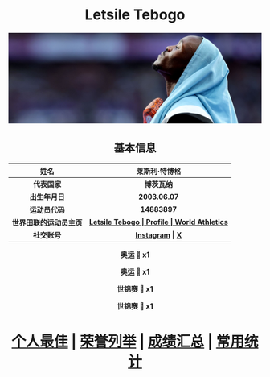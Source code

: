 <div align = 'center'>

# Letsile Tebogo

![Letsile-Tebogo](Picture.jpg)

## 基本信息

|           姓名           |                        莱斯利·特博格                         |
| :----------------------: | :----------------------------------------------------------: |
|       **代表国家**       |                         **博茨瓦纳**                         |
|      **出生年月日**      |                        **2003.06.07**                        |
|      **运动员代码**      |                         **14883897**                         |
| **世界田联的运动员主页** | **[Letsile Tebogo \| Profile \| World Athletics](https://worldathletics.org/athletes/botswana/letsile-tebogo-14883897)** |
|       **社交账号**       | **[Instagram](https://www.instagram.com/tebogo_letsile_/) \| [X](https://x.com/tebogo_letsile_)** |

**奥运 :1st_place_medal: x1**

**奥运 :2nd_place_medal: x1**

**世锦赛 :2nd_place_medal: x1**

**世锦赛 :3rd_place_medal: x1**

# [个人最佳](./Personal-Best.md) \| [荣誉列举](./Honors.md) \| [成绩汇总](./Results.md) \| [常用统计](./Stats.md)

</div>